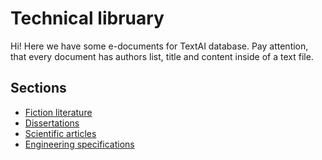# Technical libruary

Hi! Here we have some e-documents for TextAI database.
Pay attention, that every document has authors list, title and content inside of a text file.

## Sections

* [Fiction literature](fiction-literature/)
* [Dissertations](dissertations/)
* [Scientific articles](scientific-articles/)
* [Engineering specifications](engineering-specifications/)
